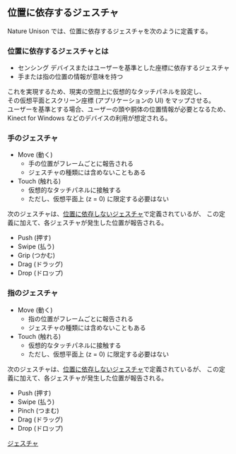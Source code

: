 ﻿## 位置に依存するジェスチャ

Nature Unison では、位置に依存するジェスチャを次のように定義する。

### 位置に依存するジェスチャとは
* センシング デバイスまたはユーザーを基準とした座標に依存するジェスチャ
* 手または指の位置の情報が意味を持つ

これを実現するため、現実の空間上に仮想的なタッチパネルを設定し、  
その仮想平面とスクリーン座標 (アプリケーションの UI) をマップさせる。  
ユーザーを基準とする場合、ユーザーの頭や胴体の位置情報が必要となるため、  
Kinect for Windows などのデバイスの利用が想定される。

### 手のジェスチャ
* Move (動く)
  * 手の位置がフレームごとに報告される
  * ジェスチャの種類には含めないこともある
* Touch (触れる)
  * 仮想的なタッチパネルに接触する
  * ただし、仮想平面上 (z = 0) に限定する必要はない

次のジェスチャは、[位置に依存しないジェスチャ](Gestures-Positionless.ja.md)で定義されているが、
この定義に加えて、各ジェスチャが発生した位置が報告される。

* Push (押す)
* Swipe (払う)
* Grip (つかむ)
* Drag (ドラッグ)
* Drop (ドロップ)

### 指のジェスチャ
* Move (動く)
  * 指の位置がフレームごとに報告される
  * ジェスチャの種類には含めないこともある
* Touch (触れる)
  * 仮想的なタッチパネルに接触する
  * ただし、仮想平面上 (z = 0) に限定する必要はない

次のジェスチャは、[位置に依存しないジェスチャ](Gestures-Positionless.ja.md)で定義されているが、
この定義に加えて、各ジェスチャが発生した位置が報告される。

* Push (押す)
* Swipe (払う)
* Pinch (つまむ)
* Drag (ドラッグ)
* Drop (ドロップ)

[ジェスチャ](Gestures.ja.md)
